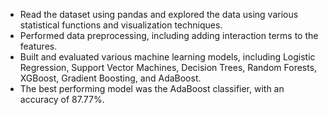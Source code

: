 * Read the dataset using pandas and explored the data using various statistical functions and visualization techniques.
* Performed data preprocessing, including adding interaction terms to the features.
* Built and evaluated various machine learning models, including Logistic Regression, Support Vector Machines, Decision Trees, Random Forests, XGBoost, Gradient Boosting, and AdaBoost.
* The best performing model was the AdaBoost classifier, with an accuracy of 87.77%.
